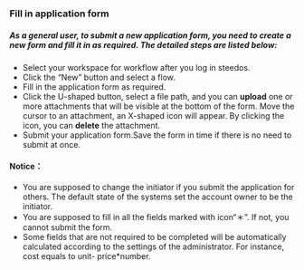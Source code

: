 ### Fill in application form

##### As a general user, to submit a new application form, you need to create a new form and fill it in as required. The detailed steps are listed below:

- Select your workspace for workflow after you log in steedos.
- Click the “New” button and select a flow.
- Fill in the application form as required.
- Click the U-shaped button, select a file path, and you can **upload** one or more attachments that will be visible at the bottom of the form. Move the cursor to an attachment, an X-shaped icon will appear. By clicking the icon, you can **delete** the attachment.
- Submit your application form.Save the form in time if there is no need to submit at once.


#### Notice：
- You are supposed to change the initiator if you submit the application for others. The default state of the systems set the account owner to be the initiator.
- You are supposed to fill in all the fields marked with icon“＊”. If not, you cannot submit the form.
- Some fields that are not required to be completed will be automatically calculated according to the settings of the administrator. For instance, cost equals to unit- price*number.
